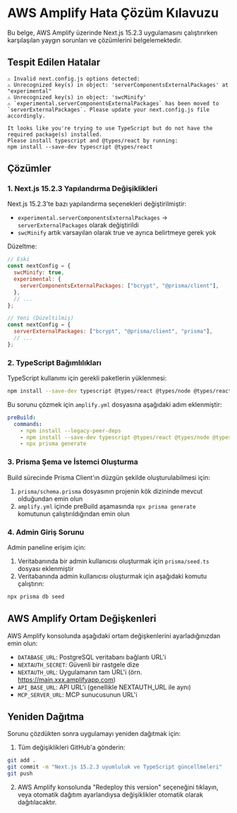 # AWS Amplify Hata Çözüm Kılavuzu

Bu belge, AWS Amplify üzerinde Next.js 15.2.3 uygulamasını çalıştırırken karşılaşılan yaygın sorunları ve çözümlerini belgelemektedir.

## Tespit Edilen Hatalar

```
⚠ Invalid next.config.js options detected:
⚠ Unrecognized key(s) in object: 'serverComponentsExternalPackages' at "experimental"
⚠ Unrecognized key(s) in object: 'swcMinify'
⚠ `experimental.serverComponentsExternalPackages` has been moved to `serverExternalPackages`. Please update your next.config.js file accordingly.
```

```
It looks like you're trying to use TypeScript but do not have the required package(s) installed.
Please install typescript and @types/react by running:
npm install --save-dev typescript @types/react
```

## Çözümler

### 1. Next.js 15.2.3 Yapılandırma Değişiklikleri

Next.js 15.2.3'te bazı yapılandırma seçenekleri değiştirilmiştir:

- `experimental.serverComponentsExternalPackages` -> `serverExternalPackages` olarak değiştirildi
- `swcMinify` artık varsayılan olarak true ve ayrıca belirtmeye gerek yok

Düzeltme:
```javascript
// Eski
const nextConfig = {
  swcMinify: true,
  experimental: {
    serverComponentsExternalPackages: ["bcrypt", "@prisma/client"],
  },
  // ...
};

// Yeni (Düzeltilmiş)
const nextConfig = {
  serverExternalPackages: ["bcrypt", "@prisma/client", "prisma"],
  // ...
};
```

### 2. TypeScript Bağımlılıkları

TypeScript kullanımı için gerekli paketlerin yüklenmesi:

```bash
npm install --save-dev typescript @types/react @types/node @types/react-dom
```

Bu sorunu çözmek için `amplify.yml` dosyasına aşağıdaki adım eklenmiştir:

```yaml
preBuild:
  commands:
    - npm install --legacy-peer-deps
    - npm install --save-dev typescript @types/react @types/node @types/react-dom
    - npx prisma generate
```

### 3. Prisma Şema ve İstemci Oluşturma

Build sürecinde Prisma Client'ın düzgün şekilde oluşturulabilmesi için:

1. `prisma/schema.prisma` dosyasının projenin kök dizininde mevcut olduğundan emin olun
2. `amplify.yml` içinde preBuild aşamasında `npx prisma generate` komutunun çalıştırıldığından emin olun

### 4. Admin Giriş Sorunu

Admin paneline erişim için:

1. Veritabanında bir admin kullanıcısı oluşturmak için `prisma/seed.ts` dosyası eklenmiştir
2. Veritabanında admin kullanıcısı oluşturmak için aşağıdaki komutu çalıştırın:

```bash
npx prisma db seed
```

## AWS Amplify Ortam Değişkenleri

AWS Amplify konsolunda aşağıdaki ortam değişkenlerini ayarladığınızdan emin olun:

- `DATABASE_URL`: PostgreSQL veritabanı bağlantı URL'i
- `NEXTAUTH_SECRET`: Güvenli bir rastgele dize
- `NEXTAUTH_URL`: Uygulamanın tam URL'i (örn. https://main.xxx.amplifyapp.com)
- `API_BASE_URL`: API URL'i (genellikle NEXTAUTH_URL ile aynı)
- `MCP_SERVER_URL`: MCP sunucusunun URL'i

## Yeniden Dağıtma

Sorunu çözdükten sonra uygulamayı yeniden dağıtmak için:

1. Tüm değişiklikleri GitHub'a gönderin:
```bash
git add .
git commit -m "Next.js 15.2.3 uyumluluk ve TypeScript güncellmeleri"
git push
```

2. AWS Amplify konsolunda "Redeploy this version" seçeneğini tıklayın, veya otomatik dağıtım ayarlandıysa değişiklikler otomatik olarak dağıtılacaktır.